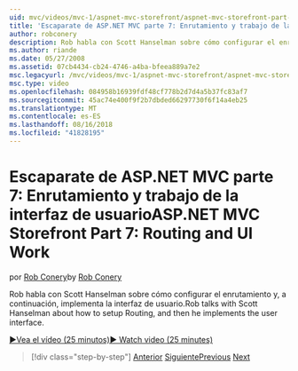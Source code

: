 ```yaml
---
uid: mvc/videos/mvc-1/aspnet-mvc-storefront/aspnet-mvc-storefront-part-7-routing-and-ui-work
title: 'Escaparate de ASP.NET MVC parte 7: Enrutamiento y trabajo de la interfaz de usuario | Microsoft Docs'
author: robconery
description: Rob habla con Scott Hanselman sobre cómo configurar el enrutamiento y, a continuación, implementa la interfaz de usuario.
ms.author: riande
ms.date: 05/27/2008
ms.assetid: 07cb4434-cb24-4746-a4ba-bfeea889a7e2
msc.legacyurl: /mvc/videos/mvc-1/aspnet-mvc-storefront/aspnet-mvc-storefront-part-7-routing-and-ui-work
msc.type: video
ms.openlocfilehash: 084958b16939fdf48cf778b2d7d4a5b37fc83af7
ms.sourcegitcommit: 45ac74e400f9f2b7dbded66297730f6f14a4eb25
ms.translationtype: MT
ms.contentlocale: es-ES
ms.lasthandoff: 08/16/2018
ms.locfileid: "41828195"
---
```

<a name="aspnet-mvc-storefront-part-7-routing-and-ui-work"></a><span data-ttu-id="10d42-103">Escaparate de ASP.NET MVC parte 7: Enrutamiento y trabajo de la interfaz de usuario</span><span class="sxs-lookup"><span data-stu-id="10d42-103">ASP.NET MVC Storefront Part 7: Routing and UI Work</span></span>
====================
<span data-ttu-id="10d42-104">por [Rob Conery](https://github.com/robconery)</span><span class="sxs-lookup"><span data-stu-id="10d42-104">by [Rob Conery](https://github.com/robconery)</span></span>

<span data-ttu-id="10d42-105">Rob habla con Scott Hanselman sobre cómo configurar el enrutamiento y, a continuación, implementa la interfaz de usuario.</span><span class="sxs-lookup"><span data-stu-id="10d42-105">Rob talks with Scott Hanselman about how to setup Routing, and then he implements the user interface.</span></span>

[<span data-ttu-id="10d42-106">&#9654;Vea el vídeo (25 minutos)</span><span class="sxs-lookup"><span data-stu-id="10d42-106">&#9654; Watch video (25 minutes)</span></span>](https://channel9.msdn.com/Blogs/ASP-NET-Site-Videos/aspnet-mvc-storefront-part-7-routing-and-ui-work)

> [!div class="step-by-step"]
> <span data-ttu-id="10d42-107">[Anterior](aspnet-mvc-storefront-part-6-finishing-the-repository-and-initial-ui-work.md)
> [Siguiente](aspnet-mvc-storefront-part-8-testing-controllers-iteration-1-complete.md)</span><span class="sxs-lookup"><span data-stu-id="10d42-107">[Previous](aspnet-mvc-storefront-part-6-finishing-the-repository-and-initial-ui-work.md)
[Next](aspnet-mvc-storefront-part-8-testing-controllers-iteration-1-complete.md)</span></span>
